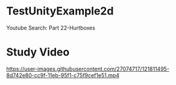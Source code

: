 # TestUnityExample2d

Youtube Search: Part 22-Hurtboxes


# Study Video

https://user-images.githubusercontent.com/27074717/121811495-8d742e80-cc9f-11eb-95f1-c75f9cef1e51.mp4

